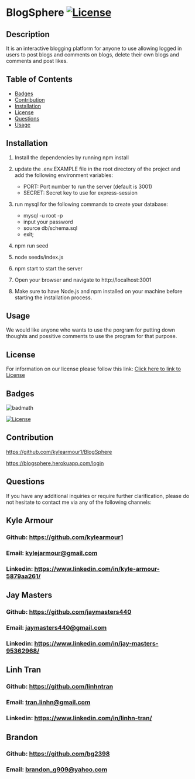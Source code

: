 
# BlogSphere [![License](https://img.shields.io/badge/License-BSD_3--Clause-blue.svg)](https://opensource.org/licenses/BSD-3-Clause)
  ## Description
  
  It is an interactive blogging platform for anyone to use allowing logged in users to post blogs and comments on blogs, delete their own blogs and comments and post likes. 
  
  
  ## Table of Contents 
  
  - [Badges](#badges)
  - [Contribution](#contribution)
  - [Installation](#installation)
  - [License](#license)
  - [Questions](#questions)
  - [Usage](#usage)
  
  ## Installation
  
1. Install the dependencies by running npm install 

2. update the .env.EXAMPLE file in the root directory of the project and add the following environment variables:

   - PORT: Port number to run the server (default is 3001)
   - SECRET: Secret key to use for express-session

4. run mysql for the following commands to create your database:
   - mysql -u root -p
   - input your password
   - source db/schema.sql
   - exit;

5. npm run seed

6. node seeds/index.js

7. npm start  to start the server

8. Open your browser and navigate to http://localhost:3001

9. Make sure to have Node.js and npm installed on your machine before starting the installation process.


  ## Usage
  
  We would like anyone who wants to use the porgram for putting down thoughts and possitive comments to use the program for that purpose. 
        
  ## License
  
  For information on our license please follow this link: [Click here to link to License](https://opensource.org/licenses/BSD-3-Clause)
  

  

  ## Badges
  
  ![badmath](https://img.shields.io/github/languages/top/lernantino/badmath)

  [![License](https://img.shields.io/badge/License-BSD_3--Clause-blue.svg)](https://opensource.org/licenses/BSD-3-Clause)
  
  
  ## Contribution
  
https://github.com/kylearmour1/BlogSphere

https://blogsphere.herokuapp.com/login

  
  ## Questions
If you have any additional inquiries or require further clarification, please do not hesitate to contact me via any of the following channels:

  ## Kyle Armour
  ### Github: https://github.com/kylearmour1
  ### Email:  [kylejarmour@gmail.com](mailto:kylejarmour@gmail.com)
  ### Linkedin: https://www.linkedin.com/in/kyle-armour-5879aa261/


  ## Jay Masters
  ### Github: https://github.com/jaymasters440
  ### Email:  [jaymasters440@gmail.com](mailto:jaymasters440@gmail.com)
  ### Linkedin: https://www.linkedin.com/in/jay-masters-95362968/

  ## Linh Tran
  ### Github: https://github.com/linhntran
  ### Email:  [tran.linhn@gmail.com](mailto:tranlinhn@gmail.com)
  ### Linkedin: https://www.linkedin.com/in/linhn-tran/


  ## Brandon
  ### Github: https://github.com/bg2398
  ### Email:  [brandon_g909@yahoo.com](mailto:brandon_g909@yahoo.com)
 

